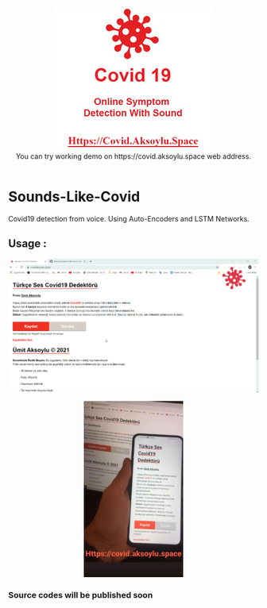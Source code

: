 <p align="center">
  <img src="assets/head.png" alt="Header of Sound Like Covid""/><br>
 You can try working demo on https://covid.aksoylu.space web address.<br><br>

</p>
                                                              
# Sounds-Like-Covid
Covid19 detection from voice. Using Auto-Encoders and LSTM Networks.
                                                              
## Usage :
![Usage Gif](assets/usage.gif "Usage of Sound Like Covid")



<p align="center">

  <img src="assets/example.png" width="200px"/>
</p>

### Source codes will be published soon
